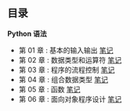 ## 目录

**Python 语法**

- 第 01 章 : 基本的输入输出 [笔记](./notes/chapter01.md)
- 第 02 章 : 数据类型和运算符 [笔记](./notes/chapter02.md)
- 第 03 章 : 程序的流程控制 [笔记](./notes/chapter03.md)
- 第 04 章 : 组合数据类型 [笔记](./notes/chapter04.md)
- 第 05 章 : 函数 [笔记](./notes/chapter05.md)
- 第 06 章 : 面向对象程序设计 [笔记](./notes/chapter06.md)